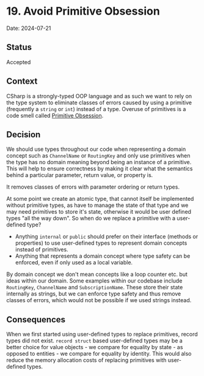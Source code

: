 # 19. Avoid Primitive Obsession

Date: 2024-07-21

## Status

Accepted

## Context

CSharp is a strongly-typed OOP language and as such we want to rely on the type system to eliminate classes of errors caused by using a primitive (frequently a `string` or `int`) instead of a type. Overuse of primitives is a code smell called [Primitive Obsession](https://refactoring.guru/smells/primitive-obsession).

## Decision

We should use types throughout our code when representing a domain concept such as `ChannelName` or `RoutingKey` and only use primitives when the type has no domain meaning beyond being an instance of a primitive. This will help to ensure correctness by making it clear what the semantics behind a particular parameter, return value, or property is.

It removes classes of errors with parameter ordering or return types.

At some point we create an atomic type, that cannot itself be implemented without primitive types, as have to manage the state of that type and we may need primitives to store it's state, otherwise it would be user defined types "all the way down". So when do we replace a primitive with a user-defined type?

- Anything `internal` or `public` should prefer on their interface (methods or properties) to use user-defined types to represent domain concepts instead of primitives.
- Anything that represents a domain concept where type safety can be enforced, even if only used as a local variable.

By domain concept we don't mean concepts like a loop counter etc. but ideas within our domain. Some examples within our codebase include `RoutingKey`, `ChannelName` and `SubscriptionName`. These store their state internally as strings, but we can enforce type safety and thus remove classes of errors, which would not be possible if we used strings instead.

## Consequences

When we first started using user-defined types to replace primitives, record types did not exist. `record struct` based user-defined types may be a better choice for value objects - we compare for equality by state - as opposed to entities - we compare for equality by identity. This would also reduce the memory allocation costs of replacing primitives with user-defined types.
